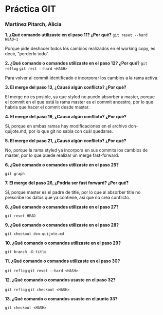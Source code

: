 # Práctica GIT

### Martínez Pitarch, Alicia

**1. ¿Qué comando utilizaste en el paso 11? ¿Por qué?**
`git reset --hard HEAD~1`

Porque pide deshacer todos los cambios realizados en el working copy, es decir, "perderlo todo".

**2. ¿Qué comando o comandos utilizaste en el paso 12? ¿Por qué?**
`git reflog`
`git rest --hard <HASH>`

Para volver al commit identificado e incorporar los cambios a la rama activa.
**3. El merge del paso 13, ¿Causó algún conflicto? ¿Por qué?**

El merge no es posible, ya que styled no puede absorber a master, porque el commit en el que está la rama master es el commit ancestro, por lo que habría que hacer el commit desde master.
**4. El merge del paso 19, ¿Causó algún conflicto? ¿Por qué?**

Sí, porque en ambas ramas hay modificaciones en el archivo don-quijote.md, por lo que git no sabía con cuál quedarse. 
**5. El merge del paso 21, ¿Causó algún conflicto? ¿Por qué?**

No, porque la rama styled ya incorpora en sus commits los cambios de master, por lo que puede realizar un merge fast-forward.
**6. ¿Qué comando o comandos utilizaste en el paso 25?**

`git graph`
**7. El merge del paso 26, ¿Podría ser fast forward? ¿Por qué?**

Sí, porque master es el padre de title, por lo que al absorber title no prescribe los datos que ya contiene, así que no crea conflicto.
**8. ¿Qué comando o comandos utilizaste en el paso 27?**

`git reset HEAD`

**9. ¿Qué comando o comandos utilizaste en el paso 28?**

`git checkout don-quijote.md`

**10. ¿Qué comando o comandos utilizaste en el paso 29?**

`git branch -D title`
**11. ¿Qué comando o comandos utilizaste en el paso 30?**

`git reflog`
`git reset --hard <HASH>`
**12. ¿Qué comando o comandos usaste en el paso 32?**

`git reflog` `git checkout <HASH>`
**13. ¿Qué comando o comandos usaste en el punto 33?**

`git checkout <HASH>`

